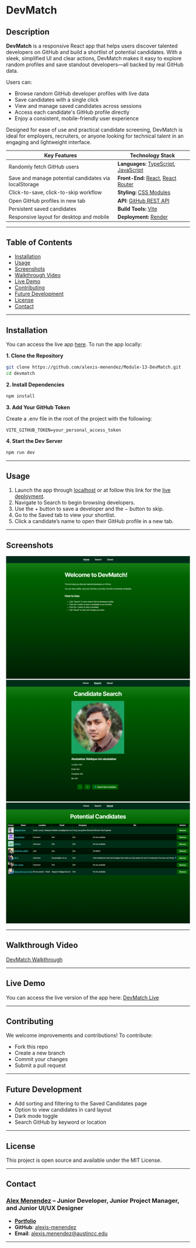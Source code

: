 # DevMatch

## **Description**

**DevMatch** is a responsive React app that helps users discover talented developers on GitHub and build a shortlist of potential candidates. With a sleek, simplified UI and clear actions, DevMatch makes it easy to explore random profiles and save standout developers—all backed by real GitHub data.

Users can:

- Browse random GitHub developer profiles with live data
- Save candidates with a single click
- View and manage saved candidates across sessions
- Access each candidate's GitHub profile directly
- Enjoy a consistent, mobile-friendly user experience

Designed for ease of use and practical candidate screening, DevMatch is ideal for employers, recruiters, or anyone looking for technical talent in an engaging and lightweight interface.

| **Key Features**                                      | **Technology Stack**                                                                 |
| ----------------------------------------------------- | ------------------------------------------------------------------------------------ |
| Randomly fetch GitHub users                           | **Languages:** [TypeScript](https://www.typescriptlang.org/docs/), [JavaScript](https://developer.mozilla.org/) |
| Save and manage potential candidates via localStorage | **Front-End:** [React](https://react.dev/), [React Router](https://reactrouter.com/) |
| Click-to-save, click-to-skip workflow                 | **Styling:** [CSS Modules](https://github.com/css-modules/css-modules)               |
| Open GitHub profiles in new tab                       | **API:** [GitHub REST API](https://docs.github.com/en/rest)                          |
| Persistent saved candidates                           | **Build Tools:** [Vite](https://vitejs.dev/)                                         |
| Responsive layout for desktop and mobile              | **Deployment:** [Render](https://render.com/)                                        |

---

## Table of Contents

- [Installation](#installation)
- [Usage](#usage)
- [Screenshots](#screenshots)
- [Walkthrough Video](#walkthrough-video)
- [Live Demo](#live-demo)
- [Contributing](#contributing)
- [Future Development](#future-development)
- [License](#license)
- [Contact](#contact)

---

## Installation

You can access the live app [here](https://devmatch-u4a6.onrender.com). To run the app locally:

**1. Clone the Repository**

```bash
git clone https://github.com/alexis-menendez/Module-13-DevMatch.git
cd devmatch
```

**2. Install Dependencies**

```bash
npm install
```
 
**3. Add Your GitHub Token**

Create a .env file in the root of the project with the following:

```env
VITE_GITHUB_TOKEN=your_personal_access_token
```

**4. Start the Dev Server**

```bash
npm run dev
```

---

## Usage
1. Launch the app through [localhost](http://localhost:3000) or at follow this link for the [live deployment](https://devmatch-u4a6.onrender.com).
2. Navigate to Search to begin browsing developers.
3. Use the + button to save a developer and the − button to skip.
4. Go to the Saved tab to view your shortlist.
5. Click a candidate’s name to open their GitHub profile in a new tab.

---

## Screenshots

![homepage-screenshot](https://github.com/alexis-menendez/Module-13-DevMatch/blob/main/Assets/home.png?raw=true)
![searchpage-screenshot](https://github.com/alexis-menendez/Module-13-DevMatch/blob/main/Assets/search.png?raw=true)
![homepage-savedpage](https://github.com/alexis-menendez/Module-13-DevMatch/blob/main/Assets/saved.png?raw=true)



---

## Walkthrough Video

[DevMatch Walkthrough](https://drive.google.com/file/d/1fGSTZHCKIwvNWN3GSOGUw6fkgYGoC7iZ/view?usp=sharing)

---

## Live Demo

You can access the live version of the app here: [DevMatch Live](https://devmatch.onrender.com/)

---

## Contributing

We welcome improvements and contributions!
To contribute:
- Fork this repo
- Create a new branch
- Commit your changes
- Submit a pull request

---

## Future Development

- Add sorting and filtering to the Saved Candidates page
- Option to view candidates in card layout
- Dark mode toggle
- Search GitHub by keyword or location

---

## License

This project is open source and available under the MIT License.

---

## Contact

### [**Alex Menendez**](https://alex-menendez.onrender.com/) – Junior Developer, Junior Project Manager, and Junior UI/UX Designer

- [**Portfolio**](https://alex-menendez.onrender.com/)
- **GitHub**: [alexis-menendez](https://github.com/alexis-menendez)
- **Email**: [alexis.menendez@austincc.edu](https://alex-menendez.onrender.com/contact)

---

